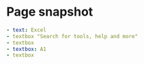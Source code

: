 # Page snapshot

```yaml
- text: Excel
- textbox "Search for tools, help and more"
- textbox
- textbox: A1
- textbox
```